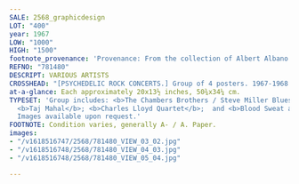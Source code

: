 ```yaml
---
SALE: 2568_graphicdesign
LOT: "400"
year: 1967
LOW: "1000"
HIGH: "1500"
footnote_provenance: 'Provenance: From the collection of Albert Albano.'
REFNO: "781480"
DESCRIPT: VARIOUS ARTISTS
CROSSHEAD: "[PSYCHEDELIC ROCK CONCERTS.] Group of 4 posters. 1967-1968."
at-a-glance: Each approximately 20x13½ inches, 50¾x34¼ cm.
TYPESET: 'Group includes: <b>The Chambers Brothers / Steve Miller Blues Band</b>;
  <b>Taj Mahal</b>; <b>Charles Lloyd Quartet</b>;  and <b>Blood Sweat and Tears</b>.
  Images available upon request.'
FOOTNOTE: Condition varies, generally A- / A. Paper.
images:
- "/v1618516747/2568/781480_VIEW_03_02.jpg"
- "/v1618516748/2568/781480_VIEW_04_03.jpg"
- "/v1618516748/2568/781480_VIEW_05_04.jpg"

---
```

